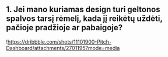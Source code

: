 ## 1. Jei mano kuriamas design turi geltonos spalvos tarsį rėmelį, kada jį reikėtų uždėti, pačioje pradžioje ar pabaigoje?
!https://dribbble.com/shots/11101900-Pitch-Dashboard/attachments/2701195?mode=media
